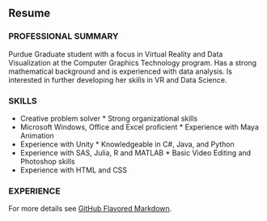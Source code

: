 ## Resume


### PROFESSIONAL SUMMARY

Purdue Graduate student with a focus in Virtual Reality and Data Visualization at the Computer Graphics Technology program. Has a strong mathematical background and is experienced with data analysis. Is interested in further developing her skills in VR and Data Science.  


### SKILLS

* Creative problem solver                          * Strong organizational skills 
* Microsoft Windows, Office and Excel proficient   * Experience with Maya Animation 
* Experience with Unity                            * Knowledgeable in C#, Java,  and Python 
* Experience with SAS, Julia, R and MATLAB         * Basic Video Editing and Photoshop skills 
* Experience with HTML and CSS 

### EXPERIENCE


For more details see [GitHub Flavored Markdown](https://guides.github.com/features/mastering-markdown/).
